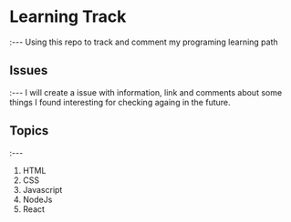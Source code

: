 # Learning Track
:---
Using this repo to track and comment my programing learning path

## Issues
:---
I will create a issue with information, link and comments about some things I found interesting for checking againg in the future.  

## Topics
:---
1. HTML
2. CSS
3. Javascript
4. NodeJs
5. React

